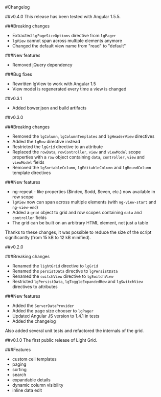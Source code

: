 #Changelog

##v0.4.0
This release has been tested with Angular 1.5.5.

###Breaking changes
* Extracted `lgPageSizeOptions` directive from `lgPager`
* `lgView` cannot span across multiple elements anymore
* Changed the default view name from "read" to "default"

###New features
* Removed jQuery dependency

###Bug fixes
* Rewritten lgView to work with Angular 1.5
* View model is regenerated every time a view is changed

##v0.3.1

* Added bower.json and build artifacts

##v0.3.0

###Breaking changes
* Removed the `lgColumn`, `lgColumnTemplates` and `lgHeaderView` directives
* Added the `lgRow` directive instead
* Restricted the `lgGrid` directive to an attribute
* Replaced the `rowData`, `rowController`, `view` and `viewModel` scope properties with a `row` object containing
  `data`, `controller`, `view` and `viewModel` fields
* Removed the `lgSortableColumn`, `lgEditableColumn` and `lgBoundColumn` template directives

###New features
* ng-repeat - like properties ($index, $odd, $even, etc.) now available in row scope
* `lgView` now can span across multiple elements (with `ng-view-start` and `ng-view-end`)
* Added a `grid` object to grid and row scopes containing `data` and `controller` fields
* The grid can be built on an arbitrary HTML element, not just a table

Thanks to these changes, it was possible to reduce the size of the script significantly (from 15 kB to 12 kB minified).

##v0.2.0

###Breaking changes
* Renamed the `lightGrid` directive to `lgGrid`
* Renamed the `persistData` directive to `lgPersistData`
* Renamed the `switchView` directive to `lgSwitchView`
* Restricted `lgPersistData`, `lgToggleExpandedRow` and `lgSwitchView` directives to attributes

###New features
* Added the `ServerDataProvider`
* Added the page size chooser to `lgPager`
* Updated Angular JS version to 1.4.1 in tests
* Added the changelog

Also added several unit tests and refactored the internals of the grid.

##v0.1.0
The first public release of Light Grid.

###Features
* custom cell templates
* paging
* sorting
* search
* expandable details
* dynamic column visibility
* inline data edit